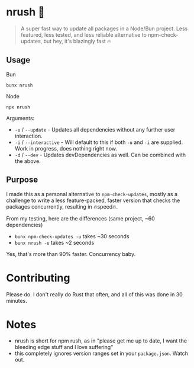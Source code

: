 # nrush 🦀

> A super fast way to update all packages in a Node/Bun project. Less featured, less tested, and less reliable alternative to npm-check-updates, but hey, it's blazingly fast 🔥

## Usage

Bun
```
bunx nrush
```

Node
```
npx nrush
```

Arguments:
  - `-u` / `--update` - Updates all dependencies without any further user interaction.
  - `-i` / `--interactive` - Will default to this if both `-u` and `-i` are supplied. Work in progress, does nothing right now. 
  - `-d` / `--dev` - Updates devDependencies as well. Can be combined with the above.


## Purpose 
I made this as a personal alternative to `npm-check-updates`, mostly as a challenge to write a less feature-packed, faster version that checks the packages concurrently, resulting in 🔥speed🔥.

From my testing, here are the differences (same project, ~60 dependencies)
- `bunx npm-check-updates -u` takes ~30 seconds
- `bunx nrush -u` takes ~2 seconds

Yes, that's more than 90% faster. Concurrency baby.

# Contributing
Please do. I don't really do Rust that often, and all of this was done in 30 minutes.

# Notes
- nrush is short for npm rush, as in "please get me up to date, I want the bleeding edge stuff and I love suffering"
- this completely ignores version ranges set in your `package.json`. Watch out.
